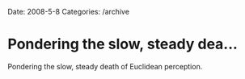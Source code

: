 Date: 2008-5-8
Categories: /archive

# Pondering the slow, steady dea...

Pondering the slow, steady death of Euclidean perception.
